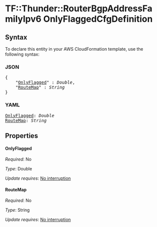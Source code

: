 # TF::Thunder::RouterBgpAddressFamilyIpv6 OnlyFlaggedCfgDefinition

## Syntax

To declare this entity in your AWS CloudFormation template, use the following syntax:

### JSON

<pre>
{
    "<a href="#onlyflagged" title="OnlyFlagged">OnlyFlagged</a>" : <i>Double</i>,
    "<a href="#routemap" title="RouteMap">RouteMap</a>" : <i>String</i>
}
</pre>

### YAML

<pre>
<a href="#onlyflagged" title="OnlyFlagged">OnlyFlagged</a>: <i>Double</i>
<a href="#routemap" title="RouteMap">RouteMap</a>: <i>String</i>
</pre>

## Properties

#### OnlyFlagged

_Required_: No

_Type_: Double

_Update requires_: [No interruption](https://docs.aws.amazon.com/AWSCloudFormation/latest/UserGuide/using-cfn-updating-stacks-update-behaviors.html#update-no-interrupt)

#### RouteMap

_Required_: No

_Type_: String

_Update requires_: [No interruption](https://docs.aws.amazon.com/AWSCloudFormation/latest/UserGuide/using-cfn-updating-stacks-update-behaviors.html#update-no-interrupt)

